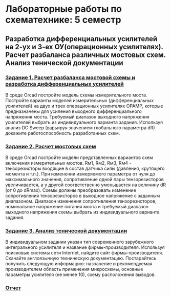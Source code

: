 # Лабораторные работы по схематехнике: 5 семестр

## Разработка дифференциальных усилителей на 2-ух и 3-ех ОУ(операционных усилителях). Расчет разбаланса различных мостовых схем. Анализ тенической документации

### [Задание 1. Расчет разбаланса мостовой схемы и разработка дифференциальных усилителей](/term5/task1/)
В среде Orcad постройте модель схемы измерительного моста.  Постройте варианты моделей измерительных (дифференциальных усилителей) на двух и трех операционных усилителях OPAMP, которые предназначены для усиления выходного дифференциального напряжения моста. Требуемый диапазон выходного напряжения усилителей выбрать из индивидуального варианта задания. Используя анализ DC Sweep (варьируя значением глобального параметра dR) докажите работоспособность разработанных схем.
### [Задание 2. Расчет мостовых схем](/term5/task2/)
В среде Orcad постройте модели представленных  вариантов схем включения измерительных мостов. Rм1, Rм2, Rм3, Rм4 - тензорезисторы входящие в состав датчика силы (давления, крутящего момента и т.п.). При изменении измеряемого параметра от нуля до максимального значения, сопротивление одной пары тензорезисторов увеличивается, а у другой соответственно уменьшается на величину dR (от 0 до dRmax). Схемы должны преобразовать изменение сопротивления тензорезисторов в выходное напряжение с заданным диапазоном. Диапазон изменения сопротивления тензорезисторов, номинальное напряжение питания моста и требуемый диапазон выходного напряжения схемы выбрать из индивидуального варианта задания.
### [Задание 3. Анализ тенической документации](/term5/task3/)
В индивидуальном задании указан тип современного зарубежного интегрального усилителя и название фирмы-производителя. Используя поисковые системы сети Internet, найдите сайт фирмы-производителя. Скачайте англоязычную техническую документацию. Постарайтесь получить следующую информацию: назначение и рекомендуемая производителем область применения микросхемы, основные параметры усилителя (не менее 10), схему расположения выводов.

### [Отчет](report.pdf)